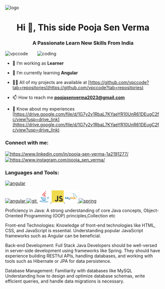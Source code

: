 ![logo](https://th.bing.com/th/id/OIP.jaun7P9Wvx2jytooaandUwHaC9?pid=ImgDet&rs=1)
<h1 align="center">Hi 👋, This side Pooja Sen Verma</h1>
<h3 align="center">A Passionate Learn New Skills From India</h3>
<img align="right" alt="coding" width="400" src="https://images.lemonly.com/wp-content/uploads/2018/08/07150313/Homebase_Thumb_v01.gif">

<p align="left"> <img src="https://komarev.com/ghpvc/?username=vpccode&label=Profile%20views&color=0e75b6&style=flat" alt="vpccode" /> </p>

- 🔭 I’m working as **Learner**

- 🌱 I’m currently learning **Angular**

- 👨‍💻 All of my projects are available at [https://github.com/vpccode?tab=repositories](https://github.com/vpccode?tab=repositories)

- 📫 How to reach me **poojasenverma2023@gmail.com**

- 📄 Know about my experiences [https://drive.google.com/file/d/1G7y2v1RbaL7KYaeYR10UnR61DEugC2fc/view?usp=drive_link](https://drive.google.com/file/d/1G7y2v1RbaL7KYaeYR10UnR61DEugC2fc/view?usp=drive_link)

<h3 align="left">Connect with me:</h3>
<p align="left">
<a href="https://linkedin.com/in/https://www.linkedin.com/in/pooja-sen-verma-1a2191277/" target="blank"><img align="center" src="https://raw.githubusercontent.com/rahuldkjain/github-profile-readme-generator/master/src/images/icons/Social/linked-in-alt.svg" alt="https://www.linkedin.com/in/pooja-sen-verma-1a2191277/" height="30" width="40" /></a>
<a href="https://instagram.com/https://www.instagram.com/pooja_sen_verma/" target="blank"><img align="center" src="https://raw.githubusercontent.com/rahuldkjain/github-profile-readme-generator/master/src/images/icons/Social/instagram.svg" alt="https://www.instagram.com/pooja_sen_verma/" height="30" width="40" /></a>
</p>

<h3 align="left">Languages and Tools:</h3>

<p align="left"> <a href="https://angular.io" target="_blank" rel="noreferrer">
 <img src="https://angular.io/assets/images/logos/angular/angular.svg" alt="angular" width="40" height="40"/> </a> 

<p align="left"> <a href="https://angular.io" target="_blank" rel="noreferrer">
 <img src="https://angular.io/assets/images/logos/angular/angular.svg" alt="angular" width="40" height="40"/> </a> 




<a href="https://git-scm.com/" target="_blank" rel="noreferrer"> 
<img src="https://www.vectorlogo.zone/logos/git-scm/git-scm-icon.svg" alt="git" width="40" height="40"/> </a> <a href="https://www.java.com" target="_blank" rel="noreferrer"> 
<img src="https://raw.githubusercontent.com/devicons/devicon/master/icons/java/java-original.svg" alt="java" width="40" height="40"/> </a> <a href="https://developer.mozilla.org/en-US/docs/Web/JavaScript" target="_blank" rel="noreferrer">
 <img src="https://raw.githubusercontent.com/devicons/devicon/master/icons/javascript/javascript-original.svg" alt="javascript" width="40" height="40"/> </a> <a href="https://www.mysql.com/" target="_blank" rel="noreferrer">
 <img src="https://raw.githubusercontent.com/devicons/devicon/master/icons/mysql/mysql-original-wordmark.svg" alt="mysql" width="40" height="40"/> </a> 
<a href="https://spring.io/" target="_blank" rel="noreferrer">
 <img src="https://www.vectorlogo.zone/logos/springio/springio-icon.svg" alt="spring" width="40" height="40"/> </a> </p>

<p>Proficiency in Java: A strong understanding of core Java concepts, Object-Oriented Programming (OOP) principles,Collection etc 

<p>Front-end Technologies: Knowledge of front-end technologies like HTML, CSS, and JavaScript is essential. Understanding popular JavaScript frameworks such as  Angular can be beneficial.</p>

<p>Back-end Development: Full Stack Java Developers should be well-versed in server-side development using frameworks like Spring. They should have experience building RESTful APIs, handling databases, and working with tools such as Hibernate or JPA for data persistence.</p>


<p>Database Management: Familiarity with databases like MySQL  Understanding how to design and optimize database schemas, write efficient queries, and handle data migrations is necessary.</p>

